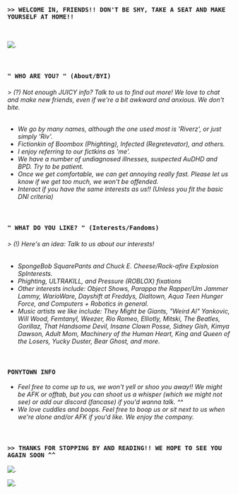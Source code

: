 ### ``>> WELCOME IN, FRIENDS!! DON'T BE SHY, TAKE A SEAT AND MAKE YOURSELF AT HOME!!``

‎ ‎ 

![.](https://xyz.crd.co/assets/images/gallery04/3a64dff7.gif?v=de6feabd)

‎ ‎ 

### ``" WHO ARE YOU? " (About/BYI)``
###### *> (?) Not enough JUICY info? Talk to us to find out more! We love to chat and make new friends, even if we're a bit awkward and anxious. We don't bite.*
- *We go by many names, although the one used most is 'Riverz', or just simply 'Riv'.*
- *Fictionkin of Boombox (Phighting), Infected (Regretevator), and others.*
- *I enjoy referring to our fictkins as 'me'.*
- *We have a number of undiagnosed illnesses, suspected AuDHD and BPD. Try to be patient.*
- *Once we get comfortable, we can get annoying really fast. Please let us know if we get too much, we won't be offended.*
- *Interact if you have the same interests as us!! (Unless you fit the basic DNI criteria)*
‎ ‎ 

‎ ‎ 
### ``" WHAT DO YOU LIKE? " (Interests/Fandoms)``
###### *> (!) Here's an idea: Talk to us about our interests!*
- *SpongeBob SquarePants and Chuck E. Cheese/Rock-afire Explosion SpInterests.*
- *Phighting, ULTRAKILL, and Pressure (ROBLOX) fixations*
- *Other interests include: Object Shows, Parappa the Rapper/Um Jammer Lammy, WarioWare, Dayshift at Freddys, Dialtown, Aqua Teen Hunger Force, and Computers + Robotics in general.*
- *Music artists we like include: They Might be Giants, "Weird Al" Yankovic, Will Wood, Femtanyl, Weezer, Rio Romeo, Elliotly, Mitski, The Beatles, Gorillaz, That Handsome Devil, Insane Clown Posse, Sidney Gish, Kimya Dawson, Adult Mom, Machinery of the Human Heart, King and Queen of the Losers, Yucky Duster, Bear Ghost, and more.*


‎ ‎ 

### ``PONYTOWN INFO``
- *Feel free to come up to us, we won't yell or shoo you away!! We might be AFK or offtab, but you can shoot us a whisper (which we might not see) or add our discord (fancase) if you'd wanna talk. ^^*
- *We love cuddles and boops. Feel free to boop us or sit next to us when we're alone and/or AFK if you'd like. We enjoy the company.*
‎ ‎ 

‎ ‎ 

### ``>> THANKS FOR STOPPING BY AND READING!! WE HOPE TO SEE YOU AGAIN SOON ^^``

![.](https://xyz.crd.co/assets/images/gallery07/dc0e7f1e.gif?v=de6feabd)

![.](https://gifcity.carrd.co/assets/images/gallery38/770e4873.png?v=d7271437)
